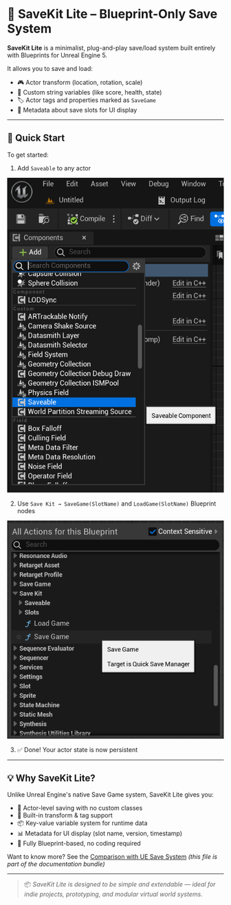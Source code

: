 # 🧠 SaveKit Lite – Blueprint-Only Save System

**SaveKit Lite** is a minimalist, plug-and-play save/load system built entirely with Blueprints for Unreal Engine 5.

It allows you to save and load:

- 🎮 Actor transform (location, rotation, scale)
- 🧠 Custom string variables (like score, health, state)
- 🏷️ Actor tags and properties marked as `SaveGame`
- 💾 Metadata about save slots for UI display

---

## 🔧 Quick Start

To get started:

1. Add `Saveable` to any actor

![Saveable Component](images/SaveableComponent.png)

2. Use `Save Kit → SaveGame(SlotName)` and `LoadGame(SlotName)` Blueprint nodes

![Save/Load Nodes](images/SaveGameLoadGame.png)

3. ✅ Done! Your actor state is now persistent

---

## 💡 Why SaveKit Lite?

Unlike Unreal Engine's native Save Game system, SaveKit Lite gives you:

- 🧩 Actor-level saving with no custom classes
- 🔁 Built-in transform & tag support
- 📦 Key-value variable system for runtime data
- 📊 Metadata for UI display (slot name, version, timestamp)
- 🎯 Fully Blueprint-based, no coding required

Want to know more? See the [Comparison with UE Save System](comparison.md) *(this file is part of the documentation bundle)*

---

> 📦 *SaveKit Lite is designed to be simple and extendable — ideal for indie projects, prototyping, and modular virtual world systems.*